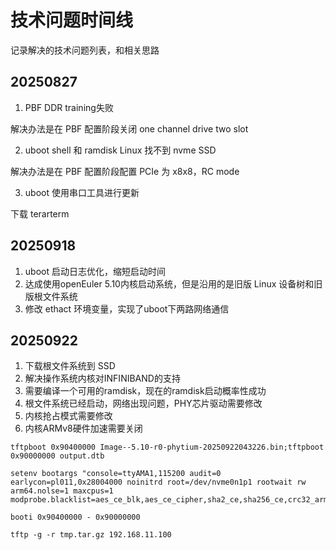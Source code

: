 # 技术问题时间线

记录解决的技术问题列表，和相关思路

## 20250827

1. PBF DDR training失败

解决办法是在 PBF 配置阶段关闭 one channel drive two slot

2. uboot shell 和 ramdisk Linux 找不到 nvme SSD

解决办法是在 PBF 配置阶段配置 PCIe 为 x8x8，RC mode

3. uboot 使用串口工具进行更新

下载 terarterm

## 20250918

1. uboot 启动日志优化，缩短启动时间
2. 达成使用openEuler 5.10内核启动系统，但是沿用的是旧版 Linux 设备树和旧版根文件系统
3. 修改 ethact 环境变量，实现了uboot下两路网络通信

## 20250922

1. 下载根文件系统到 SSD
2. 解决操作系统内核对INFINIBAND的支持
3. 需要编译一个可用的ramdisk，现在的ramdisk启动概率性成功
4. 根文件系统已经启动，网络出现问题，PHY芯片驱动需要修改
5. 内核抢占模式需要修改
6. 内核ARMv8硬件加速需要关闭

```text
tftpboot 0x90400000 Image--5.10-r0-phytium-20250922043226.bin;tftpboot 0x90000000 output.dtb
```

```text
setenv bootargs "console=ttyAMA1,115200 audit=0 earlycon=pl011,0x28004000 noinitrd root=/dev/nvme0n1p1 rootwait rw arm64.nolse=1 maxcpus=1 modprobe.blacklist=aes_ce_blk,aes_ce_cipher,sha2_ce,sha256_ce,crc32_arm64,crc32c_arm64,crc32"
```

```text
booti 0x90400000 - 0x90000000
```

```text
tftp -g -r tmp.tar.gz 192.168.11.100
```

